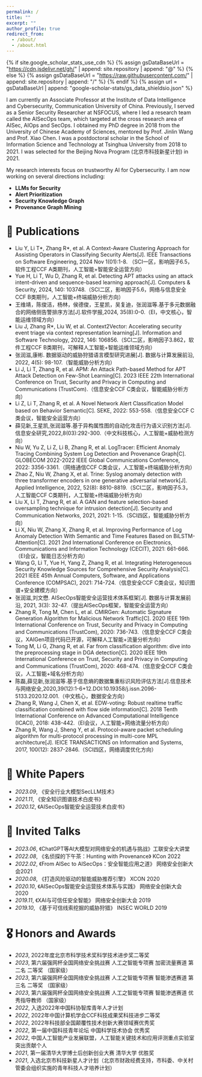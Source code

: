 ```yaml
---
permalink: /
title: ""
excerpt: ""
author_profile: true
redirect_from: 
  - /about/
  - /about.html
---
```


{% if site.google_scholar_stats_use_cdn %}
{% assign gsDataBaseUrl = "https://cdn.jsdelivr.net/gh/" | append: site.repository | append: "@" %}
{% else %}
{% assign gsDataBaseUrl = "https://raw.githubusercontent.com/" | append: site.repository | append: "/" %}
{% endif %}
{% assign url = gsDataBaseUrl | append: "google-scholar-stats/gs_data_shieldsio.json" %}

<span class='anchor' id='about-me'></span>

I am currently an Associate Professor at the Institute of Data Intelligence and Cybersecurity, Communication University of China. Previously, I served as a Senior Security Researcher at NSFOCUS, where I led a research team called the AISecOps team, which targeted at the cross research area of AISec, AIOps and SecOps. I obtained my PhD degree in 2018 from the University of Chinese Academy of Sciences, mentored by Prof. Jinlin Wang and Prof. Xiao Chen. I was a postdoctoral scholar in the School of Information Science and Technology at Tsinghua University from 2018 to 2021. I was selected for the Beijing Nova Program (北京市科技新星计划) in 2021.

My research interests focus on trustworthy AI for Cybersecurity. I am now working on several directions including: 

<div>
<ul>          
<li><b>LLMs for Security</b></li>
<li><b>Alert Prioritization</b></li>
<li><b>Security Knowledge Graph</b></li>
<li><b>Provenance Graph Mining</b></li>    
</ul>
</div>

<!-- # 🔥 News
- *2022.02*: &nbsp;🎉🎉 Lorem ipsum dolor sit amet, consectetur adipiscing elit. Vivamus ornare aliquet ipsum, ac tempus justo dapibus sit amet. 
- *2022.02*: &nbsp;🎉🎉 Lorem ipsum dolor sit amet, consectetur adipiscing elit. Vivamus ornare aliquet ipsum, ac tempus justo dapibus sit amet.  -->

# 📝 Publications 
- Liu Y, Li T*, Zhang R*, et al. A Context-Aware Clustering Approach for Assisting Operators in Classifying Security Alerts[J]. IEEE Transactions on Software Engineering, 2024 Nov 1(01):1-8. （SCI一区，影响因子6.5，软件工程CCF A类期刊，人工智能+智能安全运营方向）
- Yue H, Li T, Wu D, Zhang R, et al. Detecting APT attacks using an attack intent-driven and sequence-based learning approach[J]. Computers & Security, 2024, 140: 103748.（SCI二区，影响因子5.6，网络与信息安全CCF B类期刊，人工智能+终端威胁分析方向）
- 王维靖，陈俊洁，杨林，侯德俊，王星凯，吴复迪，张润滋等.基于多元数据融合的网络侧告警排序方法[J].软件学报,2024, 35(8):0-0.（EI，中文核心，智能运维领域方向）
- Liu J, Zhang R*, Liu W, et al. Context2Vector: Accelerating security event triage via context representation learning[J]. Information and Software Technology, 2022, 146: 106856.（SCI二区，影响因子3.862，软件工程CCF B类期刊，可解释人工智能+智能运维领域方向）
- 张润滋,康彬. 数据驱动的威胁狩猎语言模型研究进展[J]. 数据与计算发展前沿, 2022, 4(5): 98-107.（智能威胁分析方向）
- Li J, Li T, Zhang R, et al. APM: An Attack Path-based Method for APT Attack Detection on Few-Shot Learning[C]. 2023 IEEE 22th International Conference on Trust, Security and Privacy in Computing and Communications (TrustCom).（信息安全CCF C类会议，智能威胁分析方向）
- Li Z, Li T, Zhang R, et al. A Novel Network Alert Classification Model based on Behavior Semantic[C]. SEKE, 2022: 553-558.（信息安全CCF C类会议，智能安全运营方向）
- 薛见新,王星凯,张润滋等.基于异构属性图的自动化攻击行为语义识别方法[J].信息安全研究,2022,8(03):292-300.（中文科技核心，人工智能+威胁检测方向）
- Niu W, Yu Z, Li Z, Li B, Zhang R, et al. LogTracer: Efficient Anomaly Tracing Combining System Log Detection and Provenance Graph[C]. GLOBECOM 2022-2022 IEEE Global Communications Conference, 2022: 3356-3361.（网络通信CCF C类会议，人工智能+终端威胁分析方向）
- Zhao Z, Niu W, Zhang X, et al. Trine: Syslog anomaly detection with three transformer encoders in one generative adversarial network[J]. Applied Intelligence, 2022, 52(8): 8810-8819.（SCI二区，影响因子5.3，人工智能CCF C类期刊，人工智能+终端威胁分析方向）
- Liu X, Li T, Zhang R, et al. A GAN and feature selection-based oversampling technique for intrusion detection[J]. Security and Communication Networks, 2021, 2021: 1-15.（SCI四区，智能威胁分析方向）
- Li X, Niu W, Zhang X, Zhang R, et al. Improving Performance of Log Anomaly Detection With Semantic and Time Features Based on BiLSTM-Attention[C]. 2021 2nd International Conference on Electronics, Communications and Information Technology (CECIT), 2021: 661-666.（EI会议，智能日志分析方向）
- Wang G, Li T, Yue H, Yang Z, Zhang R, et al. Integrating Heterogeneous Security Knowledge Sources for Comprehensive Security Analysis[C]. 2021 IEEE 45th Annual Computers, Software, and Applications Conference (COMPSAC), 2021: 714-724.（信息安全CCF C类会议，知识图谱+安全建模方向）
- 张润滋,刘文懋. AISecOps智能安全运营技术体系框架[J]. 数据与计算发展前沿, 2021, 3(3): 32-47.（提出AISecOps框架，智能安全运营方向）
- Zhang R, Tong M, Chen L, et al. CMIRGen: Automatic Signature Generation Algorithm for Malicious Network Traffic[C]. 2020 IEEE 19th International Conference on Trust, Security and Privacy in Computing and Communications (TrustCom), 2020: 736-743.（信息安全CCF C类会议，XAIGen项目代码已开源，可解释人工智能+流量分析方向）
- Tong M, Li G, Zhang R, et al. Far from classification algorithm: dive into the preprocessing stage in DGA detection[C]. 2020 IEEE 19th International Conference on Trust, Security and Privacy in Computing and Communications (TrustCom), 2020: 468-474.（信息安全CCF C类会议，人工智能+域名分析方向）
- 陈磊,薛见新,张润滋等.基于信息熵的数据集重标识风险评估方法[J].信息技术与网络安全,2020,39(12):1-6+12.DOI:10.19358/j.issn.2096-5133.2020.12.001.（中文核心，数据安全方向）
- Zhang R, Wang J, Chen X, et al. EDW-voting: Robust realtime traffic classification combined with flow side information[C]. 2018 Tenth International Conference on Advanced Computational Intelligence (ICACI), 2018: 438-442.（EI会议，人工智能+网络流量分析方向）
- Zhang R, Wang J, Sheng Y, et al. Protocol-aware packet scheduling algorithm for multi-protocol processing in multi-core MPL architecture[J]. IEICE TRANSACTIONS on Information and Systems, 2017, 100(12): 2837-2846.（SCI四区，网络调度优化方向）

# 📖 White Papers
- *2023.09*, 《安全行业大模型SecLLM技术》
- *2021.11*, 《安全知识图谱技术白皮书》
- *2020.12*, 《AISecOps智能安全运营技术白皮书》

# 💬 Invited Talks
<!-- - *2021.06*, Lorem ipsum dolor sit amet, consectetur adipiscing elit. Vivamus ornare aliquet ipsum, ac tempus justo dapibus sit amet. 
- *2021.03*, Lorem ipsum dolor sit amet, consectetur adipiscing elit. Vivamus ornare aliquet ipsum, ac tempus justo dapibus sit amet.  \| [\[video\]](https://github.com/) -->

- *2023.06*, 《ChatGPT等AI大模型对网络安全的机遇与挑战》工联安全大讲堂
- *2022.08*, 《名侦探的下午茶：Hunting with Provenance》 KCon 2022
- *2022.02*, 《From AISec to AISecOps：安全智能应用之道》 网络安全创新大会2021
- *2020.08*, 《打造风险驱动的智能威胁推荐引擎》 XCON 2020 
- *2020.10*, 《AISecOps智能安全运营技术体系与实践》 网络安全创新大会 2020
- *2019.11*, 《XAI与可信任安全智能》 网络安全创新大会 2019
- *2019.10*, 《基于可信线索挖掘的威胁狩猎》 INSEC WORLD 2019

# 🎖 Honors and Awards
- *2023*, 2022年度北京市科学技术奖科学技术进步奖二等奖
- *2023*, 第六届强网杯全国网络安全挑战赛 人工之智能专项赛 加密流量赛道 第二名 二等奖 （国家级）
- *2023*, 第六届强网杯全国网络安全挑战赛 人工之智能专项赛 智能渗透赛道 第三名 二等奖 （国家级）
- *2023*, 第六届强网杯全国网络安全挑战赛 人工之智能专项赛 智能渗透赛道 优秀指导教师  （国家级）
- *2022*, 入选2022年中国科协智库青年人才计划
- *2022*, 2022年中国计算机学会CCF科技成果奖科技进步二等奖
- *2022*, 2022年科技部全国颠覆性技术创新大赛领域赛优秀奖
- *2022*, 第一届中国科技青年论坛 中国科学技术协会 优秀奖
- *2022*, 中国人工智能产业发展联盟，人工智能关键技术和应用评测重点实验室 突出贡献个人
- *2021*, 第一届清华大学博士后创新创业大赛 清华大学 优胜奖
- *2021*, 入选北京市科技新星人才计划（北京市财政经费支持，市科委、中关村管委会组织实施的青年科技人才培养计划）

